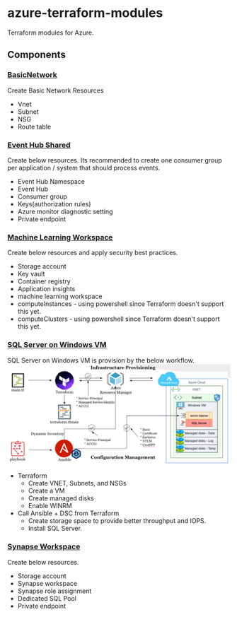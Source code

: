 # azure-terraform-modules
Terraform modules for Azure.

## Components

### [BasicNetwork](./components/BasicNetwork/README.md)
Create Basic Network Resources
* Vnet
* Subnet
* NSG
* Route table

### [Event Hub Shared](./components/EventHubShared/README.md)
Create below resources. Its recommended to create one consumer group per application / system that should process events.
* Event Hub Namespace
* Event Hub
* Consumer group
* Keys(authorization rules)
* Azure monitor diagnostic setting
* Private endpoint

### [Machine Learning Workspace](./components/MachineLearningWorkspace/README.md)
Create below resources and apply security best practices.
* Storage account
* Key vault
* Container registry
* Application insights
* machine learning workspace
* computeInstances - using powershell since Terraform doesn't support this yet.
* computeClusters - using powershell since Terraform doesn't support this yet.

### [SQL Server on Windows VM](./components/SqlServerWindowsVm/README.md)
SQL Server on Windows VM is provision by the below workflow.
![](./docs/images/01.sql-vm-workflow.png)

* Terraform
    * Create VNET, Subnets, and NSGs
    * Create a VM
    * Create managed disks
    * Enable WINRM
* Call Ansible + DSC from Terraform
    * Create storage space to provide better throughput and IOPS.
    * Install SQL Server.

### [Synapse Workspace](./components/SynapseWorkspace/README.md)
Create below resources.
* Storage account
* Synapse workspace
* Synapse role assignment
* Dedicated SQL Pool
* Private endpoint